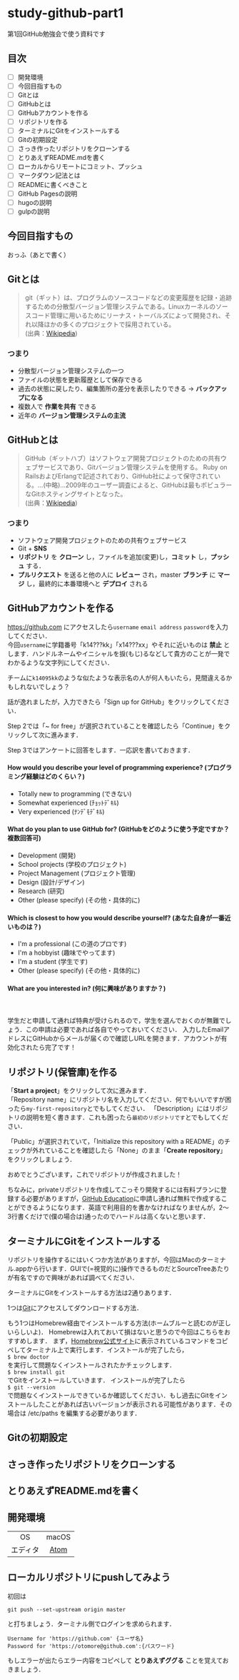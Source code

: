 # study-github-part1
第1回GitHub勉強会で使う資料です

## 目次
- [ ] 開発環境
- [ ] 今回目指すもの
- [ ] Gitとは
- [ ] GitHubとは
- [ ] GitHubアカウントを作る
- [ ] リポジトリを作る
- [ ] ターミナルにGitをインストールする
- [ ] Gitの初期設定
- [ ] さっき作ったリポジトリをクローンする
- [ ] とりあえずREADME.mdを書く
- [ ] ローカルからリモートにコミット、プッシュ
- [ ] マークダウン記法とは
- [ ] READMEに書くべきこと
- [ ] GitHub Pagesの説明
- [ ] hugoの説明
- [ ] gulpの説明

## 今回目指すもの

おっふ（あとで書く）

## Gitとは

>git（ギット）は、プログラムのソースコードなどの変更履歴を記録・追跡するための分散型バージョン管理システムである。Linuxカーネルのソースコード管理に用いるためにリーナス・トーバルズによって開発され、それ以降ほかの多くのプロジェクトで採用されている。  
(出典：[Wikipedia](https://ja.wikipedia.org/wiki/Git))

### つまり

- 分散型バージョン管理システムの一つ
- ファイルの状態を更新履歴として保存できる
- 過去の状態に戻したり、編集箇所の差分を表示したりできる -> **バックアップになる**
- 複数人で **作業を共有** できる
- 近年の **バージョン管理システムの主流**

## GitHubとは

>GitHub（ギットハブ）はソフトウェア開発プロジェクトのための共有ウェブサービスであり、Gitバージョン管理システムを使用する。 Ruby on RailsおよびErlangで記述されており、GitHub社によって保守されている。...(中略)...2009年のユーザー調査によると、GitHubは最もポピュラーなGitホスティングサイトとなった。  
(出典：[Wikipedia](https://ja.wikipedia.org/wiki/GitHub))

### つまり

- ソフトウェア開発プロジェクトのための共有ウェブサービス
- Git + **SNS**
- **リポジトリ** を **クローン** し，ファイルを追加(変更)し，**コミット** し，**プッシュ** する．
- **プルリクエスト** を送ると他の人に **レビュー** され，master **ブランチ** に **マージ** し，最終的に本番環境へと **デプロイ** される

## GitHubアカウントを作る

https://github.com にアクセスしたら`username` `email address` `password`を入力してください．  
今回`username`に学籍番号「k14???kk」「x14???xx」やそれに近いものは **禁止** とします．ハンドルネームやイニシャルを捩󠄁(もじ)るなどして貴方のことが一発でわかるような文字列にしてください．

チームに`k14095kk`のような似たような表示名の人が何人もいたら，見間違えるかもしれないでしょう？

話が逸れましたが，入力できたら「Sign up for GitHub」をクリックしてください．

Step 2では「~ for free」が選択されていることを確認したら「Continue」をクリックして次に進みます．

Step 3ではアンケートに回答をします．一応訳を書いておきます．

#### How would you describe your level of programming experience? (プログラミング経験はどのくらい？)
- Totally new to programming (できない)
- Somewhat experienced (ﾁｮｯﾄﾃﾞｷﾙ)
- Very experienced (ﾅﾝﾃﾞﾓﾃﾞｷﾙ)

#### What do you plan to use GitHub for? (GitHubをどのように使う予定ですか？ 複数回答可)
- Development (開発)
- School projects (学校のプロジェクト)
- Project Management (プロジェクト管理)
- Design (設計/デザイン)
- Research (研究)
- Other (please specify) (その他・具体的に)

#### Which is closest to how you would describe yourself? (あなた自身が一番近いものは？)

- I'm a professional (この道のプロです)
- I'm a hobbyist (趣味でやってます)
- I'm a student (学生です)
- Other (please specify) (その他・具体的に)

#### What are you interested in? (何に興味がありますか？)
<br/>
<br/>
学生だと申請して通れば特典が受けられるので，学生を選んでおくのが無難でしょう．この申請は必要であれば各自でやっておいてください．  
入力したEmailアドレスにGitHubからメールが届くので確認しURLを開きます．アカウントが有効化されたら完了です！

## リポジトリ(保管庫)を作る

「**Start a project**」をクリックして次に進みます．  
「Repository name」にリポジトリ名を入力してください．何でもいいですが困ったら`my-first-repository`とでもしてください．
「Description」にはリポジトリの説明を短く書きます．これも困ったら`最初のリポジトリです`とでもしてください．

「Public」が選択されていて，「Initialize this repository with a README」のチェックが外れていることを確認したら「None」のまま「**Create repository**」をクリックしましょう．

おめでとうございます，これでリポジトリが作成されました！

ちなみに，privateリポジトリを作成してこっそり開発するには有料プランに登録する必要がありますが，[GitHub Education](https://education.github.com/)に申請し通れば無料で作成することができるようになります．英語で利用目的を書かなければなりませんが，2〜3行書くだけで(僕の場合は)通ったのでハードルは高くないと思います．

## ターミナルにGitをインストールする

リポジトリを操作するにはいくつか方法がありますが，今回はMacのターミナル.appから行います．GUIで(=視覚的に)操作できるものだとSourceTreeあたりが有名ですので興味があれば調べてください．

ターミナルにGitをインストールする方法は2通りあります．

1つは[Git](https://git-scm.com/)にアクセスしてダウンロードする方法．

もう1つはHomebrew経由でインストールする方法(ホームブルーと読むのが正しいらしいよ)．
Homebrewは入れておいて損はないと思うので今回はこちらをおすすめします．
まず，[Homebrew公式サイト](http://brew.sh/index_ja.html)に表示されているコマンドをコピペしてターミナル上で実行します．インストールが完了したら，  
`$ brew doctor`  
を実行して問題なくインストールされたかチェックします．  
`$ brew install git`  
でGitをインストールしていきます．
インストールが完了したら  
`$ git --version`  
で問題なくインストールできているか確認してください．もし過去にGitをインストールしたことがあれば古いバージョンが表示される可能性があります．その場合は /etc/paths を編集する必要があります．

## Gitの初期設定

## さっき作ったリポジトリをクローンする
## とりあえずREADME.mdを書く

## 開発環境
|||
|:-:|:-:|
|OS|macOS|
|エディタ|[Atom](https://atom.io/)|


## ローカルリポジトリにpushしてみよう
初回は

```
git push --set-upstream origin master
```

と打ちましょう．ターミナル側でログインを求められます．

```
Username for 'https://github.com' {ユーザ名}
Password for 'https://otomore@github.com':{パスワード}
```

もしエラーが出たらエラー内容をコピペして **とりあえずググる** ことを覚えておきましょう．
